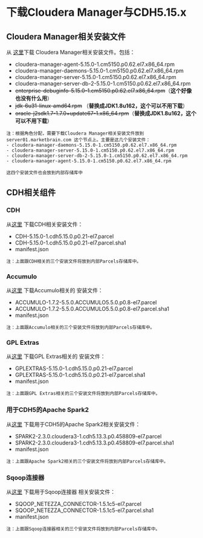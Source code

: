 下载Cloudera Manager与CDH5.15.x
================================================================================
## Cloudera Manager相关安装文件
从 [这里](https://archive.cloudera.com/cm5/redhat/7/x86_64/cm/5.15.0/RPMS/x86_64/)下载
Cloudera Manager相关安装文件。包括：
+ cloudera-manager-agent-5.15.0-1.cm5150.p0.62.el7.x86_64.rpm
+ cloudera-manager-daemons-5.15.0-1.cm5150.p0.62.el7.x86_64.rpm
+ cloudera-manager-server-5.15.0-1.cm5150.p0.62.el7.x86_64.rpm
+ cloudera-manager-server-db-2-5.15.0-1.cm5150.p0.62.el7.x86_64.rpm
+ ~~enterprise-debuginfo-5.15.0-1.cm5150.p0.62.el7.x86_64.rpm~~（**这个好像也没有什么用**）
+ ~~jdk-6u31-linux-amd64.rpm~~ （**替换成JDK1.8u162，这个可以不用下载**）
+ ~~oracle-j2sdk1.7-1.7.0+update67-1.x86_64.rpm~~（**替换成JDK1.8u162，这个可以不用下载**）

```
注：根据角色分配，需要下载Cloudera Manager相关安装文件放到 server01.marketbrain.com 这个节点上。主要是这几个安装文件：
- cloudera-manager-daemons-5.15.0-1.cm5150.p0.62.el7.x86_64.rpm
- cloudera-manager-server-5.15.0-1.cm5150.p0.62.el7.x86_64.rpm
- cloudera-manager-server-db-2-5.15.0-1.cm5150.p0.62.el7.x86_64.rpm
- cloudera-manager-agent-5.15.0-1.cm5150.p0.62.el7.x86_64.rpm

这四个安装文件也会放到内部存储库中
```

## CDH相关组件

### CDH
从[这里](https://archive.cloudera.com/cdh5/parcels/5.15.0/) 下载CDH相关安装文件：
+ CDH-5.15.0-1.cdh5.15.0.p0.21-el7.parcel
+ CDH-5.15.0-1.cdh5.15.0.p0.21-el7.parcel.sha1
+ manifest.json

```
注：上面跟CDH相关的三个安装文件将放到内部Parcels存储库中。
```

### Accumulo
从[这里](https://archive.cloudera.com/accumulo-c5/parcels/1.7.2/) 下载Accumulo相关的
安装文件：
+ ACCUMULO-1.7.2-5.5.0.ACCUMULO5.5.0.p0.8-el7.parcel
+ ACCUMULO-1.7.2-5.5.0.ACCUMULO5.5.0.p0.8-el7.parcel.sha1
+ manifest.json

```
注：上面跟Accumulo相关的三个安装文件将放到内部Parcels存储库中。
```

### GPL Extras
从[这里](https://archive.cloudera.com/gplextras5/parcels/5.15.0/) 下载GPL Extras相关的
安装文件：
+ GPLEXTRAS-5.15.0-1.cdh5.15.0.p0.21-el7.parcel
+ GPLEXTRAS-5.15.0-1.cdh5.15.0.p0.21-el7.parcel.sha1
+ manifest.json

```
注：上面跟GPL Extras相关的三个安装文件将放到内部Parcels存储库中。
```

### 用于CDH5的Apache Spark2
从[这里](https://archive.cloudera.com/spark2/parcels/2.3.0.cloudera3/) 下载用于CDH5的Apache
Spark2相关安装文件：
+ SPARK2-2.3.0.cloudera3-1.cdh5.13.3.p0.458809-el7.parcel
+ SPARK2-2.3.0.cloudera3-1.cdh5.13.3.p0.458809-el7.parcel.sha1
+ manifest.json

```
注：上面跟Apache Spark2相关的三个安装文件将放到内部Parcels存储库中。
```

### Sqoop连接器
从[这里](https://archive.cloudera.com/sqoop-connectors/parcels/1.7/) 下载用于Sqoop连接器
相关安装文件：
+ SQOOP_NETEZZA_CONNECTOR-1.5.1c5-el7.parcel
+ SQOOP_NETEZZA_CONNECTOR-1.5.1c5-el7.parcel.sha1
+ manifest.json

```
注：上面跟Sqoop连接器相关的三个安装文件将放到内部Parcels存储库中。
```
